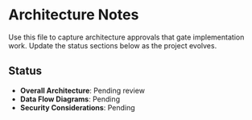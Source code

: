 # Architecture Notes

Use this file to capture architecture approvals that gate implementation work. Update the status sections below as the project evolves.

## Status

- **Overall Architecture**: Pending review
- **Data Flow Diagrams**: Pending
- **Security Considerations**: Pending

